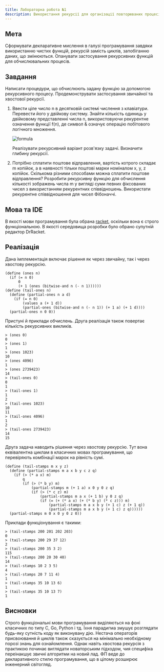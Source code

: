 ```yaml
---
title: Лабораторна робота №1
description: Використання рекурсії для організації повторюваних процесів
---
```


## Мета

Сформувати декларативне мислення в галузі програмування завдяки використанню чистих функцій, рекурсій замість циклів,
запобіганню даних, що змінюються. Опанувати застосування рекурсивних функцій для обчислювальних процесів.

## Завдання

Написати процедури, що обчислюють задану функцію за допомогою рекурсивного процесу. Продемонструвати застосування
звичайної та хвостової рекурсії.

1. Ввести ціле число n в десятковій системі числення з клавіатури. Перевести його у двійкову систему. Знайти кількість
    одиниць у двійковому представленні числа n, використовуючи рекурентне означення функції f(n), де символ & означує
    операцію побітового логічного множення.

    ![formula](https://render.githubusercontent.com/render/math?math=f%28n%29%20%3D%20%5Cbegin%7Bcases%7D%200%2C%20%26%20n%3D0%20%5C%5C%201%2Bf%28n%5C%26%28n%2B1%29%29%2C%20%26%20n%20%5Cneq%200%20%5Cend%7Bcases%7D)

    Реалізувати рекурсивний варіант розв'язку задачі. Визначити глибину рекурсії.

2. Потрібно сплатити поштове відправлення, вартість котрого складає m копійок, а в наявності тільки поштові марки
    номіналом x, y, z копійок. Скількома різними способами можна сплатити поштове відправлення? Розробити рекурсивну
    функцію для обчислення кількості зображень числа m у вигляді суми певних фіксованих чисел з використанням рекурентних
    співвідношень. Використати рекурентне співвідношення для чисел Фібоначчі.

## Мова та IDE

В якості мови програмування була обрана [racket](https://racket-lang.org/), оскільки вона є строго функціональною. В
якості середовища розробки було обрано супутній редактор DrRacket.

## Реалізація

Дана імплементація включає рішення як через звичайну, так і через хвостову рекурсію.

```
(define (ones n)
  (if (= n 0)
      0
      (+ 1 (ones (bitwise-and n (- n 1))))))
(define (tail-ones n)
  (define (partial-ones n a d)
    (if (= n 0)
        (values a (+ 1 d))
        (partial-ones (bitwise-and n (- n 1)) (+ 1 a) (+ 1 d))))
  (partial-ones n 0 0))
```

Пристуні й приклади обчислень. Друга реалізація також повертає кількість рекурсивних викликів.

```
> (ones 0)
0
> (ones 1)
1
> (ones 1023)
10
> (ones 4096)
1
> (ones 2739423)
14
> (tail-ones 0)
0
1
> (tail-ones 1)
1
2
> (tail-ones 1023)
10
11
> (tail-ones 4096)
1
2
> (tail-ones 2739423)
14
15
```

Друга задача наводить рішення через хвостову рекурсію. Тут вона еквівалентна циклам в класичних мовах програмування,
що перевіряють комбінації марок на рівність сумі.

```
(define (tail-stamps m x y z)
  (define (partial-stamps m a x b y c z q)
    (if (> (* a x) m)
        q
        (if (> (* b y) m)
            (partial-stamps m (+ 1 a) x 0 y 0 z q)
            (if (> (* c z) m)
                (partial-stamps m a x (+ 1 b) y 0 z q)
                (if (= (+ (* a x) (+ (* b y) (* c z))) m)
                    (partial-stamps m a x b y (+ 1 c) z (+ 1 q))
                    (partial-stamps m a x b y (+ 1 c) z q))))))
  (partial-stamps m 0 x 0 y 0 z 0))
```

Приклади функціонування є такими:

```
> (tail-stamps 200 201 202 203)
0
> (tail-stamps 200 29 37 12)
2
> (tail-stamps 200 35 3 2)
115
> (tail-stamps 200 20 30 40)
14
> (tail-stamps 10 2 3 5)
4
> (tail-stamps 20 7 11 4)
1
> (tail-stamps 35 10 13 6)
1
> (tail-stamps 35 10 13 7)
1
```

## Висновки

Строго функціональні мови програмування виділяються на фоні класичних по типу C, Go, Python і тд. Їхня парадигма
змушує розглядати будь-яку сутність коду як виконувану дію. Нестача операторів присвоювання й циклів також сказується
на мінімально необхідному порозі знань для ознайомлення. Однак навіть хвостова рекурсія з практикою починає виглядати
новаторським підходом, чия специфіка переінакшує звичні алгоритми на новий лад. ФП веде до декларативного стилю
програмування, що в цілому розширює інженерний світогляд.
